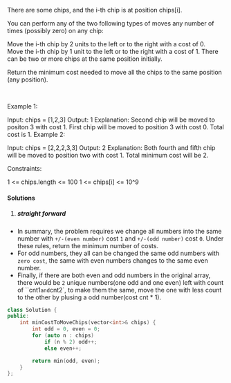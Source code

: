 There are some chips, and the i-th chip is at position chips[i].

You can perform any of the two following types of moves any number of times (possibly zero) on any chip:

Move the i-th chip by 2 units to the left or to the right with a cost of 0.
Move the i-th chip by 1 unit to the left or to the right with a cost of 1.
There can be two or more chips at the same position initially.

Return the minimum cost needed to move all the chips to the same position (any position).

 

Example 1:

Input: chips = [1,2,3]
Output: 1
Explanation: Second chip will be moved to positon 3 with cost 1. First chip will be moved to position 3 with cost 0. Total cost is 1.
Example 2:

Input: chips = [2,2,2,3,3]
Output: 2
Explanation: Both fourth and fifth chip will be moved to position two with cost 1. Total minimum cost will be 2.
 

Constraints:

1 <= chips.length <= 100
1 <= chips[i] <= 10^9

#### Solutions

1. ##### straight forward

- In summary, the problem requires we change all numbers into the same number with `+/-(even number)` cost `1` and `+/-(odd number)` cost `0`. Under these rules, return the minimum number of costs.
- For odd numbers, they all can be changed the same odd numbers with `zero cost`, the same with even numbers changes to the same even number.
- Finally, if there are both even and odd numbers in the original array, there would be `2` unique numbers(one odd and one even) left with count of ``cnt1` and `cnt2`, to make them the same, move the one with less count to the other by plusing a odd number(cost cnt * 1).

```cpp
class Solution {
public:
    int minCostToMoveChips(vector<int>& chips) {
        int odd = 0, even = 0;
        for (auto n : chips)
            if (n % 2) odd++;
            else even++;

        return min(odd, even);
    }
};
```
